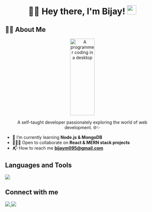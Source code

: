 <h1 align="center">
    👋👋 Hey there, I'm Bijay!
    <img src="https://media.giphy.com/media/hvRJCLFzcasrR4ia7z/giphy.gif" width="30px"/> 
</h1>

## 🧑‍💻 About Me

<div align="center">
    <img  src="https://tecnologia-innovadora.com/wp-content/uploads/2022/02/que-hacer-para-convertirse-en-ingeniero-en-sistemas-desarrollador-de-sistemas-computacionales-programacion-informatica.gif" alt="A programmer coding in a desktop" width="40%" height="250" />
</div>
  
<p align="center">
  A self-taught developer passionately exploring the world of web development. 🌐✨
</p>

- :seedling: I’m currently learning **Node.js & MongoDB**
- :people_holding_hands: Open to collaborate on **React & MERN stack projects**
- :mailbox_with_mail: How to reach me **bijaym095@gmail.com**

## Languages and Tools

<div align="left"> 
 <a href="https://skillicons.dev">
    <img src="https://skillicons.dev/icons?i=html,css,js,ts,react,tailwindcss,bootstrap,firebase,sass,nodejs,express,mongodb,git,postman&theme=light" />
  </a>
</div>

## Connect with me

<div align="left">
 <a href="https://www.linkedin.com/in/bijaymagar095/">
    <img src="https://skillicons.dev/icons?i=linkedin" />
  </a>
  
  <a href="https://twitter.com/BijayMa90986013">
    <img src="https://skillicons.dev/icons?i=twitter" />
  </a>
</div>
